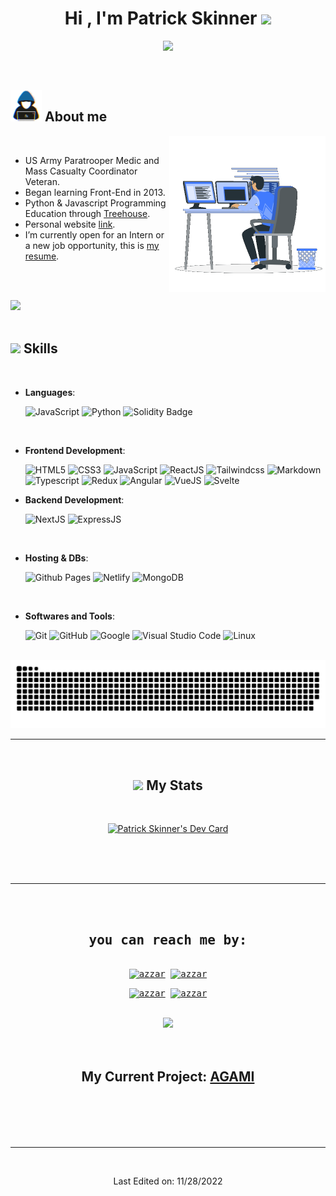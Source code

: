 <h1 align="center"><b>Hi , I'm Patrick Skinner </b><img src="https://media.giphy.com/media/hvRJCLFzcasrR4ia7z/giphy.gif" width="35"></h1>

<p align="center">
  <a href="https://github.com/DenverCoder1/readme-typing-svg"><img src="https://readme-typing-svg.herokuapp.com?font=Time+New+Roman&color=cyan&size=25&center=true&vCenter=true&width=600&height=100&lines=US+Army+Paratrooper+Medic+Veteran,;++;Software+Engineer,;Web3+Developer,;Active+Learner/Researcher,;Ridiculously+High+Work+Ethic...<3"></a>
</p>


<br>
	
## <picture><img src = "https://github.com/0xAbdulKhalid/0xAbdulKhalid/raw/main/assets/mdImages/about_me.gif" width = 50px></picture> **About me**

<picture> <img align="right" src="https://github.com/0xAbdulKhalid/0xAbdulKhalid/raw/main/assets/mdImages/Right_Side.gif" width = 250px></picture>

<br>

- US Army Paratrooper Medic and Mass Casualty Coordinator Veteran.
- Began learning Front-End in 2013.
- Python & Javascript Programming Education through <a href="https://teamtreehouse.com/profiles/pskinnertech">Treehouse</a>.
- Personal website [link](https://patrickskinner.tech).
- I’m currently open for an Intern or a new job opportunity, this is [my resume](https://v2.akord.com/public/vaults/active/0ZkwbmDYAfpCeTxlbclBUF0t7goVG6b_Za4K33qEnJE/gallery#public/056d9774-d04d-48c3-803c-dd0621fcfb9f).

<br><br>

<img src="https://user-images.githubusercontent.com/73097560/115834477-dbab4500-a447-11eb-908a-139a6edaec5c.gif"><br><br>

## <img src="https://media2.giphy.com/media/QssGEmpkyEOhBCb7e1/giphy.gif?cid=ecf05e47a0n3gi1bfqntqmob8g9aid1oyj2wr3ds3mg700bl&rid=giphy.gif" width ="25"><b> Skills</b>
<br>

<p align="center">

- **Languages**:
    
    ![JavaScript](https://img.shields.io/badge/JavaScript%20-%23F7DF1E.svg?style=for-the-badge&logo=javascript&logoColor=black)
    ![Python](https://img.shields.io/badge/Python%20-%2314354C.svg?style=for-the-badge&logo=python&logoColor=white)
    <img src="https://img.shields.io/badge/Solidity-363636?logo=solidity&logoColor=fff&style=flat" alt="Solidity Badge" width="100">

<br>   
    
- **Frontend Development**:

   ![HTML5](https://img.shields.io/badge/HTML5%20-%23E34F26.svg?style=for-the-badge&logo=html5&logoColor=white)
   ![CSS3](https://img.shields.io/badge/CSS%20-%231572B6.svg?style=for-the-badge&logo=css3&logoColor=white)
   ![JavaScript](https://img.shields.io/badge/JavaScript%20-%23F7DF1E.svg?style=for-the-badge&logo=javascript&logoColor=black)
   ![ReactJS](https://img.shields.io/badge/React-20232A?style=for-the-badge&logo=react&logoColor=61DAFB)
   ![Tailwindcss](https://img.shields.io/badge/Tailwind_CSS-38B2AC?style=for-the-badge&logo=tailwind-css&logoColor=white)
   ![Markdown](https://img.shields.io/badge/Markdown-000000?style=for-the-badge&logo=markdown&logoColor=white)
   ![Typescript](https://img.shields.io/badge/TypeScript-007ACC?style=for-the-badge&logo=typescript&logoColor=white)
   ![Redux](https://img.shields.io/badge/Redux-593D88?style=for-the-badge&logo=redux&logoColor=white)
   ![Angular](https://img.shields.io/badge/Angular-DD0031?style=for-the-badge&logo=angular&logoColor=white)
   ![VueJS](https://img.shields.io/badge/Vue.js-35495E?style=for-the-badge&logo=vue.js&logoColor=4FC08D)
   ![Svelte](https://img.shields.io/badge/Svelte-4A4A55?style=for-the-badge&logo=svelte&logoColor=FF3E00)
	
	
- **Backend Development**:

   ![NextJS](https://img.shields.io/badge/React-20232A?style=for-the-badge&logo=react&logoColor=61DAFB)
   ![ExpressJS](https://img.shields.io/badge/Express.js-404D59?style=for-the-badge)

<br>

- **Hosting & DBs**:

    ![Github Pages](https://img.shields.io/badge/GitHub%20Pages-%23327FC7.svg?style=for-the-badge&logo=github&logoColor=white)
    ![Netlify](https://img.shields.io/badge/Netlify-00C7B7?style=for-the-badge&logo=netlify&logoColor=white)
    ![MongoDB](https://img.shields.io/badge/MongoDB-4EA94B?style=for-the-badge&logo=mongodb&logoColor=white)
	
<br>

- **Softwares and Tools**:

    ![Git](https://img.shields.io/badge/git-%23F05033.svg?style=for-the-badge&logo=git&logoColor=white)
    ![GitHub](https://img.shields.io/badge/github-%23121011.svg?style=for-the-badge&logo=github&logoColor=white)
    ![Google](https://img.shields.io/badge/google-%234285F4.svg?style=for-the-badge&logo=google&logoColor=white)
    ![Visual Studio Code](https://img.shields.io/badge/Visual%20Studio%20Code-0078d7.svg?style=for-the-badge&logo=visual-studio-code&logoColor=white)
    ![Linux](https://img.shields.io/badge/Linux-FCC624?style=for-the-badge&logo=linux&logoColor=black) 


</p>

<br>

<div align="center">
  <a href="https://PSkinnerTech.github.io/PSkinnerTech/">
  <img  src="https://github.com/1999AZZAR/1999AZZAR/blob/main/resources/img/grid-snake.svg"
       alt="snake" /></a>

-----

<br>


## <img src="https://media.giphy.com/media/iY8CRBdQXODJSCERIr/giphy.gif" width="35"><b> My Stats </b>
<br>

<div align="center">

<a href="https://app.daily.dev/PSkinnerTech"><img src="https://api.daily.dev/devcards/3835626b3b244252834e5e5ce72d35ab.png?r=ozz" width="400" alt="Patrick Skinner's Dev Card"/></a>

</a>
</div>

<br>
<br>
<br>

-----

<br>
<br>

<div>
  <samp>
    <h2 align="center">you can reach me by:</h2>
    <p align="center">
      <br/>
      <a href="https://www.linkedin.com/in/patrickaskinner/" target="blank"><img align="center"
         src="https://img.shields.io/badge/linkedin-%231DA1F2.svg?style=for-the-badge&logo=linkedin&logoColor=white"
         alt="azzar" height="30"/></a>
      <a href="mailto:me@patrickskinner.tech" target="blank"><img align="center"
         src="https://img.shields.io/badge/gmail-EA4335.svg?style=for-the-badge&logo=gmail&logoColor=white"
         alt="azzar" height="30"/></a>
    </p>
  <p align="center">
      <a href="https://instagram.com/PSkinnerTech" target="blank"><img align="center"
         src="https://img.shields.io/badge/instagram-%23E4405F.svg?style=for-the-badge&logo=Instagram&logoColor=white"
         alt="azzar" height="30"/></a>
      <a href="https://twitter.com/PSkinnerTech" target="blank"><img align="center"
         src="https://img.shields.io/badge/twitter-1DA1F2.svg?style=for-the-badge&logo=twitter&logoColor=white"
         alt="azzar" height="30"/></a>
      <br>
    </p>
  </samp>
</div>

<br>
<img src="https://user-images.githubusercontent.com/73097560/115834477-dbab4500-a447-11eb-908a-139a6edaec5c.gif">
<br>
<br>
<br>

<div align='center'>

## <b>My Current Project: <a href="https://agamico.com">AGAMI</a></b>

</div>
<br>
<br>
<br>
<br>

---

<br>

Last Edited on: 11/28/2022
